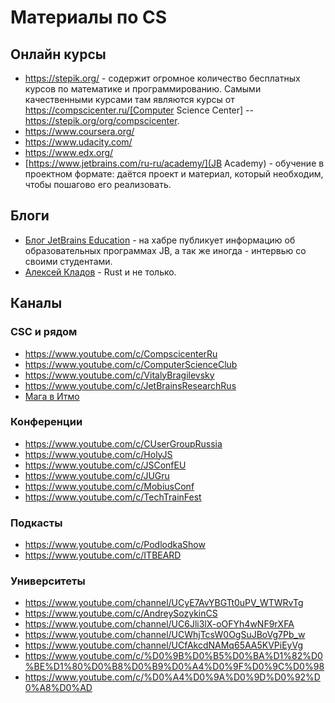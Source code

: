 # Материалы по CS

## Онлайн курсы

- https://stepik.org/ - содержит огромное количество бесплатных курсов по математике и программированию. Самыми качественными курсами там являются курсы от https://compscicenter.ru/[Computer Science Center] -- https://stepik.org/org/compscicenter.
- https://www.coursera.org/
- https://www.udacity.com/
- https://www.edx.org/
- [https://www.jetbrains.com/ru-ru/academy/](JB Academy) - обучение в проектном формате: даётся проект и материал, который необходим, чтобы пошагово его реализовать.

## Блоги

- [Блог JetBrains Education](https://habr.com/ru/company/JetBrains-education/blog/) -
  на хабре публикует информацию об образовательных программах JB, а так же иногда - интервью со своими студентами.
- [Алексей Кладов](https://matklad.github.io/) - Rust и не только.

## Каналы

### CSC и рядом

- https://www.youtube.com/c/CompscicenterRu
- https://www.youtube.com/c/ComputerScienceClub
- https://www.youtube.com/c/VitalyBragilevsky
- https://www.youtube.com/c/JetBrainsResearchRus
- [Мага в Итмо](https://www.youtube.com/channel/UCXlQre5nhVnfMLxNtlK7BPQ)

### Конференции

- https://www.youtube.com/c/CUserGroupRussia
- https://www.youtube.com/c/HolyJS
- https://www.youtube.com/c/JSConfEU
- https://www.youtube.com/c/JUGru
- https://www.youtube.com/c/MobiusConf
- https://www.youtube.com/c/TechTrainFest

### Подкасты

- https://www.youtube.com/c/PodlodkaShow
- https://www.youtube.com/c/ITBEARD

### Университеты

- https://www.youtube.com/channel/UCyE7AvYBGTt0uPV_WTWRvTg
- https://www.youtube.com/c/AndreySozykinCS
- https://www.youtube.com/channel/UC6Jli3lX-oOFYh4wNF9rXFA
- https://www.youtube.com/channel/UCWhjTcsW0OgSuJBoVg7Pb_w
- https://www.youtube.com/channel/UCfAkcdNAMq65AA5KVPiEyVg
- https://www.youtube.com/c/%D0%9B%D0%B5%D0%BA%D1%82%D0%BE%D1%80%D0%B8%D0%B9%D0%A4%D0%9F%D0%9C%D0%98
- https://www.youtube.com/c/%D0%A4%D0%9A%D0%9D%D0%92%D0%A8%D0%AD
